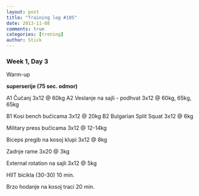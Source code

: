 ```yaml
---
layout: post
title: "Training log #105"
date: 2013-11-08
comments: true
categories: [trening]
author: Stick
---
```


### Week 1, Day 3  

Warm-up  

**superserije (75 sec. odmor)**  

A1 Čučanj 3x12 @ 60kg
A2 Veslanje na sajli - podhvat 3x12 @ 60kg, 65kg, 65kg

B1 Kosi bench bučicama 3x12 @ 20kg
B2 Bulgarian Split Squat 3x12 @ 6kg

Military press bučicama 3x12 @ 12-14kg

Biceps pregib na kosoj klupi 3x12 @ 8kg

Zadnje rame 3x20 @ 3kg

External rotation na sajli 3x12 @ 5kg

HIIT bicikla (30-30) 10 min. 

Brzo hodanje na kosoj traci 20 min.